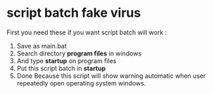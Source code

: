 # script batch fake virus
First you need these if you want script batch will work :
1. Save as main.bat
2. Search directory **program files** in windows 
3. And type **startup** on program files
4. Put this script batch in **startup**
5. Done
Because this script will show warning automatic when user repeatedly open operating system windows.
